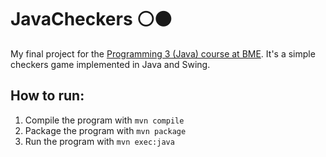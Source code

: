 # JavaCheckers ⚪️⚫️
My final project for the [Programming 3 (Java) course at BME](https://www.iit.bme.hu/oktatas/tanszeki_targyak/BMEVIIIAB00). It's a simple checkers game implemented in Java and Swing.

## How to run:
1. Compile the program with ```mvn compile```
2. Package the program with ```mvn package```
3. Run the program with ```mvn exec:java```
